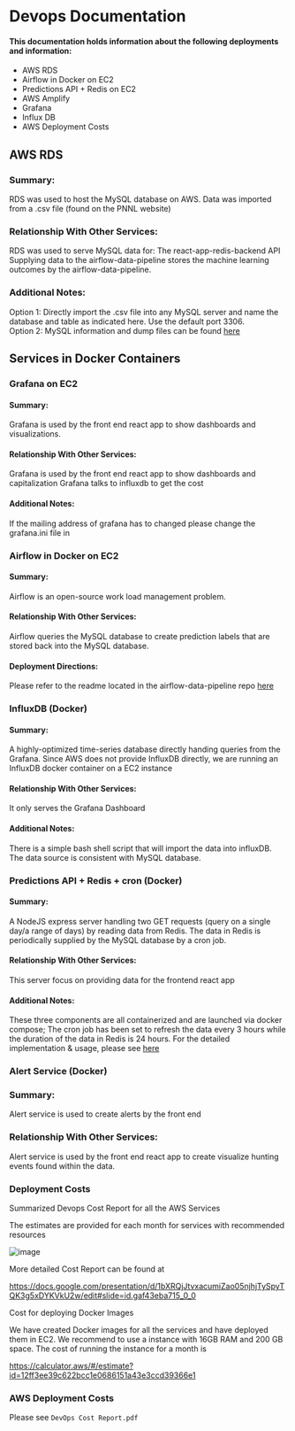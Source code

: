 # Devops Documentation

#### This documentation holds information about the following deployments and information:

- AWS RDS
- Airflow in Docker on EC2
- Predictions API + Redis on EC2
- AWS Amplify
- Grafana
- Influx DB
- AWS Deployment Costs

## AWS RDS

### Summary:

RDS was used to host the MySQL database on AWS. Data was imported from a .csv file (found on the PNNL website)

### Relationship With Other Services:

RDS was used to serve MySQL data for:
The react-app-redis-backend API
Supplying data to the airflow-data-pipeline
stores the machine learning outcomes by the airflow-data-pipeline.

### Additional Notes:

Option 1: Directly import the .csv file into any MySQL server and name the database and table as indicated here. Use the default port 3306.  
Option 2: MySQL information and dump files can be found [here](https://github.com/PNNL-Project/mysql-files)

## Services in Docker Containers

### Grafana on EC2

#### Summary:

Grafana is used by the front end react app to show dashboards and visualizations.

#### Relationship With Other Services:

Grafana is used by the front end react app to show dashboards and capitalization
Grafana talks to influxdb to get the cost

#### Additional Notes:

If the mailing address of grafana has to changed please change the grafana.ini file in <grafana-docker-link>

### Airflow in Docker on EC2

#### Summary:

Airflow is an open-source work load management problem.

#### Relationship With Other Services:

Airflow queries the MySQL database to create prediction labels that are stored back into the MySQL database.

#### Deployment Directions:

Please refer to the readme located in the airflow-data-pipeline repo [here](https://github.com/PNNL-Project/airflow-data-pipeline/blob/master/airflow/Readme.md)

### InfluxDB (Docker)

#### Summary:

A highly-optimized time-series database directly handing queries from the Grafana. Since AWS does not provide InfluxDB directly, we are running an InfluxDB docker container on a EC2 instance

#### Relationship With Other Services:

It only serves the Grafana Dashboard

#### Additional Notes:

There is a simple bash shell script that will import the data into influxDB. The data source is consistent with MySQL database.

### Predictions API + Redis + cron (Docker)

#### Summary:

A NodeJS express server handling two GET requests (query on a single day/a range of days) by reading data from Redis. The data in Redis is periodically supplied by the MySQL database by a cron job.

#### Relationship With Other Services:

This server focus on providing data for the frontend react app

#### Additional Notes:

These three components are all containerized and are launched via docker compose; The cron job has been set to refresh the data every 3 hours while the duration of the data in Redis is 24 hours. For the detailed implementation & usage, please see [here](https://github.com/PNNL-Project/react-app)

### Alert Service (Docker)

### Summary:

Alert service is used to create alerts by the front end

### Relationship With Other Services:

Alert service is used by the front end react app to create visualize hunting events found within the data.


### Deployment Costs

Summarized Devops Cost Report for all the AWS Services

The estimates are provided for each month for services with recommended resources


![image](https://user-images.githubusercontent.com/56701482/115756361-222b7180-a36c-11eb-8498-6cccbbfb0a23.png)




More detailed Cost Report can be found at 

https://docs.google.com/presentation/d/1bXRQjJtvxacumiZao05njhjTySpyTQK3g5xDYKVkU2w/edit#slide=id.gaf43eba715_0_0







Cost for deploying Docker Images


We have created Docker images for all the services and have deployed them in EC2. We recommend to use a instance with 16GB RAM and 200 GB space. The cost of running the instance for a month is

https://calculator.aws/#/estimate?id=12ff3ee39c622bcc1e0686151a43e3ccd39366e1


 
### AWS Deployment Costs

Please see `DevOps Cost Report.pdf`

